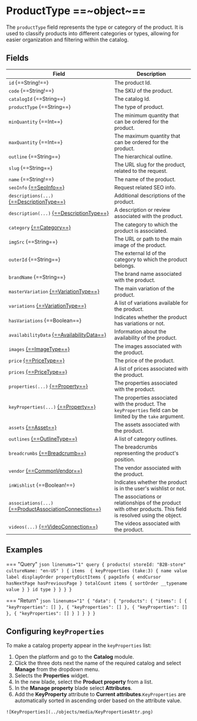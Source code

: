 # ProductType ==~object~==

The `productType` field represents the type or category of the product. It is used to classify products into different categories or types, allowing for easier organization and filtering within the catalog.

## Fields

| Field                                                                   	| Description                                                                                  	|
|-------------------------------------------------------------------------	|---------------------------------------------------------------------------------------------	|
| `id` {==String!==}                                                      	| The product Id.                                                                              	|
| `code` {==String!==}                                                    	| The SKU of the product.                                                                      	|
| `catalogId` {==String==}                                                 	| The catalog Id.                                                                             	|
| `productType` {==String==}                                              	| The type of product.                                                                         	|
| `minQuantity` {==Int==}                                                  	| The minimum quantity that can be ordered for the product.                                    	|
| `maxQuantity` {==Int==}                                                  	| The maximum quantity that can be ordered for the product.                                    	|
| `outline` {==String==}                                                   	| The hierarchical outline.                                                                   	|
| `slug` {==String==}                                                      	| The URL slug for the product, related to the request.                                        	|
| `name` {==String!==}                                                     	| The name of the product.                                                                    	|
| `seoInfo` [{==SeoInfo==}](SeoInfo.md)                                     | Request related SEO info.                                                                    	|
| `descriptions(...)` [{==DescriptionType==}](DescriptionType.md)           | Additional descriptions of the product.                                                      	|
| `description(...)` [{==DescriptionType==}](DescriptionType.md)            | A description or review associated with the product.                                         	|
| `category` [{==Category==}](category/CategoryType.md)                     | The category to which the product is associated.                                             	|
| `imgSrc` {==String==}                                                    	| The URL or path to the main image of the product.                                            	|
| `outerId` {==String==}                                                  	| The external Id of the category to which the product belongs.                           	    |
| `brandName` {==String==}                                                 	| The brand name associated with the product.                                                  	|
| `masterVariation` [{==VariationType==}](VariationType.md)                	| The main variation of the product.                                                           	|
| `variations` [{==VariationType==}](VariationType.md)                     	| A list of variations available for the product.                                              	|
| `hasVariations` {==Boolean==}                                           	| Indicates whether the product has variations or not.                                         	|
| `availabilityData` [{==AvailabilityData==}](AvailabilityData.md)        	| Information about the availability of the product.                                           	|
| `images` [{==ImageType==}](ImageType.md)                                	| The images associated with the product.                                                     	|
| `price` [{==PriceType==}](Price/PriceType.md)                             | The price of the product.                                                                    	|
| `prices` [{==PriceType==}](Price/PriceType.md)         	                  | A list of prices associated with the product.                                                	|
| `properties(...)` [{==Property==}](Property/Property.md)                	| The properties associated with the product.                                                 	|
| `keyProperties(...)` [{==Property==}](Property/Property.md)               | The properties associated with the product. The `keyProperties` field can be limited by the `take` argument.        	|
| `assets` [{==Asset==}](Asset.md)                                         	| The assets associated with the product.                                                     	|
| `outlines` [{==OutlineType==}](OutlineType.md)                           	| A list of category outlines.                                                                	|
| `breadcrumbs` [{==Breadcrumb==}](Breadcrumb.md)                           | The breadcrumbs representing the product's position.                                          |
| `vendor` [{==CommonVendor==}](CommonVendor/Commonvendor.md)            	  | The vendor associated with the product.                                                       |
| `inWishlist` {==Boolean!==}                            	                  | Indicates whether the product is in the user's wishlist or not.                               |
| `associations(...)` [{==ProductAssociationConnection==}](ProductAssociation/ProductAssociationConnection.md) 	| The associations or relationships of the product with other products. This field is resolved using the object.  	|
| `videos(...)` [{==VideoConnection==}](VideoConnection/VideoConnection.md)| The videos associated with the product.                                                      	|

## Examples

=== "Query"
    ```json linenums="1"
    query {
      products(
        storeId: "B2B-store"
        cultureName: "en-US"
      ) {
        items 
        {
          keyProperties (take:3) {
            name
            value
            label
            displayOrder
            propertyDictItems
            {
              pageInfo
              {
                endCursor
                hasNextPage
                hasPreviousPage
              }
              totalCount
              items
              {
                sortOrder
                __typename
                value
              }
            }
            id
            type
          }
        }
      }
    }
    ```

=== "Return"
    ```json linenums="1"
    {
      "data": {
        "products": {
          "items": [
            {
              "keyProperties": []
            },
            {
              "keyProperties": []
            },
            {
              "keyProperties": []
            },
            {
              "keyProperties": []
            }
          ]
        }
      }
    }
    ```



## Configuring `keyProperties`
To make a catalog property appear in the `keyProperties` list:

  1. Open the platform and go to the **Catalog** module.
  1. Click the three dots next the name of the required catalog and select **Manage** from the dropdown menu.
  1. Selects the **Properties** widget.
  1. In the new blade, select the **Product property** from a list.
  1. In the **Manage property** blade select **Attributes**.
  1. Add the **KeyProperty** attribute to **Current attributes**.`KeyProperties` are automatically sorted in ascending order based on the attribute value.

    ![KeyProperties](../objects/media/KeyPropertiesAttr.png)